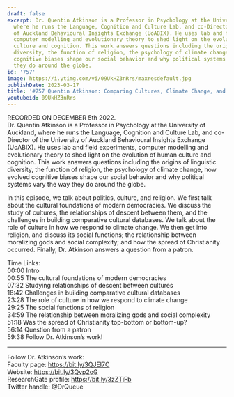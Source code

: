 ```yaml
---
draft: false
excerpt: Dr. Quentin Atkinson is a Professor in Psychology at the University of Auckland,
  where he runs the Language, Cognition and Culture Lab, and co-Director of the University
  of Auckland Behavioural Insights Exchange (UoABIX). He uses lab and field experiments,
  computer modelling and evolutionary theory to shed light on the evolution of human
  culture and cognition. This work answers questions including the origins of linguistic
  diversity, the function of religion, the psychology of climate change, how evolved
  cognitive biases shape our social behavior and why political systems vary the way
  they do around the globe.
id: '757'
image: https://i.ytimg.com/vi/09UkHZ3nRrs/maxresdefault.jpg
publishDate: 2023-03-17
title: '#757 Quentin Atkinson: Comparing Cultures, Climate Change, and Religion'
youtubeid: 09UkHZ3nRrs
---
```

<div class="timelinks">

RECORDED ON DECEMBER 5th 2022.  
Dr. Quentin Atkinson is a Professor in Psychology at the University of Auckland, where he runs the Language, Cognition and Culture Lab, and co-Director of the University of Auckland Behavioural Insights Exchange (UoABIX). He uses lab and field experiments, computer modelling and evolutionary theory to shed light on the evolution of human culture and cognition. This work answers questions including the origins of linguistic diversity, the function of religion, the psychology of climate change, how evolved cognitive biases shape our social behavior and why political systems vary the way they do around the globe.

In this episode, we talk about politics, culture, and religion. We first talk about the cultural foundations of modern democracies. We discuss the study of cultures, the relationships of descent between them, and the challenges in building comparative cultural databases. We talk about the role of culture in how we respond to climate change. We then get into religion, and discuss its social functions; the relationship between moralizing gods and social complexity; and how the spread of Christianity occurred. Finally, Dr. Atkinson answers a question from a patron.

Time Links:  
<time>00:00</time> Intro  
<time>00:55</time> The cultural foundations of modern democracies  
<time>07:32</time> Studying relationships of descent between cultures  
<time>18:42</time> Challenges in building comparative cultural databases  
<time>23:28</time> The role of culture in how we respond to climate change  
<time>29:25</time> The social functions of religion  
<time>34:59</time> The relationship between moralizing gods and social complexity  
<time>51:18</time> Was the spread of Christianity top-bottom or bottom-up?  
<time>56:14</time> Question from a patron  
<time>59:38</time> Follow Dr. Atkinson’s work!

---

Follow Dr. Atkinson’s work:  
Faculty page: https://bit.ly/3QJEI7C  
Website: https://bit.ly/3Qvp2oG  
ResearchGate profile: https://bit.ly/3zZTjFb  
Twitter handle: @DrQueue
</div>

